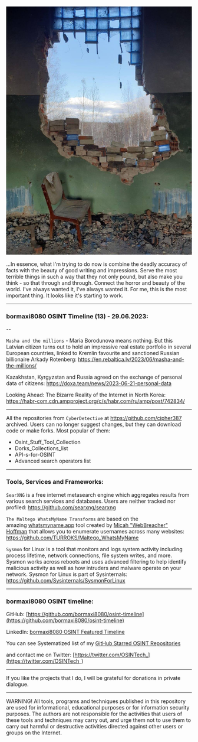 ![alt text](img/13.jpg)

...In essence, what I'm trying to do now is combine the deadly accuracy of facts with the beauty of good writing and impressions. Serve the most terrible things in such a way that they not only pound, but also make you think - so that through and through. Connect the horror and beauty of the world. I've always wanted it, I've always wanted it. For me, this is the most important thing. It looks like it's starting to work.

----
### bormaxi8080 OSINT Timeline (13) - 29.06.2023:

--

```Masha and the millions``` - Maria Borodunova means nothing. But this Latvian citizen turns out to hold an impressive real estate portfolio in several European countries, linked to Kremlin favourite and sanctioned Russian billionaire Arkady Rotenberg: https://en.rebaltica.lv/2023/06/masha-and-the-millions/

Kazakhstan, Kyrgyzstan and Russia agreed on the exchange of personal data of citizens: https://doxa.team/news/2023-06-21-personal-data

Looking Ahead: The Bizarre Reality of the Internet in North Korea: https://habr-com.cdn.ampproject.org/c/s/habr.com/ru/amp/post/742834/

----

All the repositories from ```CyberDetective``` at https://github.com/cipher387 archived. Users can no longer suggest changes, but they can download code or make forks. Most popular of them:

- Osint_Stuff_Tool_Collection
- Dorks_Collections_list
- API-s-for-OSINT
- Advanced search operators list

----

### Tools, Services and Frameworks:

```SearXNG``` is a free internet metasearch engine which aggregates results from various search services and databases. Users are neither tracked nor profiled: https://github.com/searxng/searxng

```The Maltego WhatsMyName Transforms``` are based on the amazing [whatsmyname.app](https://whatsmyname.app/) tool created by [Micah "WebBreacher" Hoffman](https://webbreacher.com/) that allows you to enumerate usernames across many websites: https://github.com/TURROKS/Maltego_WhatsMyName

```Sysmon``` for Linux is a tool that monitors and logs system activity including process lifetime, network connections, file system writes, and more. Sysmon works across reboots and uses advanced filtering to help identify malicious activity as well as how intruders and malware operate on your network. Sysmon for Linux is part of Sysinternals: https://github.com/Sysinternals/SysmonForLinux

----
### bormaxi8080 OSINT timeline:

GitHub: [https://github.com/bormaxi8080/osint-timeline](https://github.com/bormaxi8080/osint-timeline)

LinkedIn: [bormaxi8080 OSINT Featured Timeline](https://www.linkedin.com/in/osintech/details/featured/)

You can see Systematized list of my [GitHub Starred OSINT Repositories](https://github.com/bormaxi8080/osint-repos-list)

and contact me on Twitter: [https://twitter.com/OSINTech_](https://twitter.com/OSINTech_)

----

If you like the projects that I do, I will be grateful for donations in private dialogue.

----

WARNING! All tools, programs and techniques published in this repository are used for informational, educational purposes or for information security purposes. The authors are not responsible for the activities that users of these tools and techniques may carry out, and urge them not to use them to carry out harmful or destructive activities directed against other users or groups on the Internet.